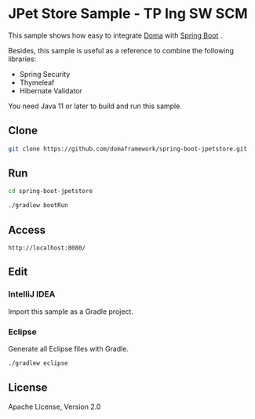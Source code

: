 JPet Store Sample - TP Ing SW SCM
========================================

This sample shows how easy to integrate [Doma][doma] with  [Spring Boot][spring-boot] .

Besides, this sample is useful as a reference to combine the following libraries:

- Spring Security 
- Thymeleaf
- Hibernate Validator

You need Java 11 or later to build and run this sample.

Clone
--------

```sh
git clone https://github.com/domaframework/spring-boot-jpetstore.git
```

Run
--------

```sh
cd spring-boot-jpetstore
```

```sh
./gradlew bootRun
```

Access
--------

```
http://localhost:8080/
```

Edit
--------

### IntelliJ IDEA

Import this sample as a Gradle project.

### Eclipse

Generate all Eclipse files with Gradle.

```sh
./gradlew eclipse
```

License
-------

Apache License, Version 2.0

[doma]: https://github.com/domaframework/doma
[spring-boot]: https://github.com/spring-projects/spring-boot

